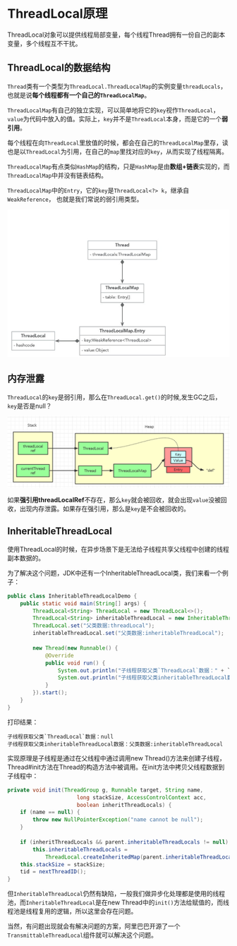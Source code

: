 # ThreadLocal原理

ThreadLocal对象可以提供线程局部变量，每个线程Thread拥有一份自己的副本变量，多个线程互不干扰。

## ThreadLocal的数据结构

`Thread`类有一个类型为`ThreadLocal.ThreadLocalMap`的实例变量`threadLocals`，也就是说**每个线程都有一个自己的`ThreadLocalMap`**。

`ThreadLocalMap`有自己的独立实现，可以简单地将它的`key`视作`ThreadLocal`，`value`为代码中放入的值。实际上，`key`并不是`ThreadLocal`本身，而是它的一个**弱引用**。

每个线程在向`ThreadLocal`里放值的时候，都会在自己的`ThreadLocalMap`里存，读也是以`ThreadLocal`为引用，在自己的`map`里找对应的`key`，从而实现了线程隔离。

`ThreadLocalMap`有点类似`HashMap`的结构，只是`HashMap`是由**数组+链表**实现的，而`ThreadLocalMap`中并没有链表结构。

`ThreadLocalMap`中的`Entry`，它的`key`是`ThreadLocal<?> k`，继承自`WeakReference`， 也就是我们常说的弱引用类型。

<img src="./image/87d8b133afcc25c534a0cb499817d2f1.png" />

## 内存泄露

`ThreadLocal`的`key`是弱引用，那么在`ThreadLocal.get()`的时候,发生GC之后，`key`是否是null？

<img src="./image/a6bc71b9466e1ad204e04654d70a7210.png" />

如果**强引用threadLocalRef**不存在，那么`key`就会被回收，就会出现`value`没被回收，出现内存泄露。如果存在强引用，那么是`key`是不会被回收的。


## InheritableThreadLocal

使用ThreadLocal的时候，在异步场景下是无法给子线程共享父线程中创建的线程副本数据的。

为了解决这个问题，JDK中还有一个InheritableThreadLocal类，我们来看一个例子：

```java
public class InheritableThreadLocalDemo {
    public static void main(String[] args) {
        ThreadLocal<String> ThreadLocal = new ThreadLocal<>();
        ThreadLocal<String> inheritableThreadLocal = new InheritableThreadLocal<>();
        ThreadLocal.set("父类数据:threadLocal");
        inheritableThreadLocal.set("父类数据:inheritableThreadLocal");

        new Thread(new Runnable() {
            @Override
            public void run() {
                System.out.println("子线程获取父类`ThreadLocal`数据：" + `ThreadLocal`.get());
                System.out.println("子线程获取父类inheritableThreadLocal数据：" + inheritableThreadLocal.get());
            }
        }).start();
    }
}
```

打印结果：

```
子线程获取父类`ThreadLocal`数据：null
子线程获取父类inheritableThreadLocal数据：父类数据:inheritableThreadLocal
```

实现原理是子线程是通过在父线程中通过调用new Thread()方法来创建子线程，Thread#init方法在Thread的构造方法中被调用。在init方法中拷贝父线程数据到子线程中：

```java
private void init(ThreadGroup g, Runnable target, String name,
                      long stackSize, AccessControlContext acc,
                      boolean inheritThreadLocals) {
    if (name == null) {
        throw new NullPointerException("name cannot be null");
    }

    if (inheritThreadLocals && parent.inheritableThreadLocals != null)
        this.inheritableThreadLocals =
            ThreadLocal.createInheritedMap(parent.inheritableThreadLocals);
    this.stackSize = stackSize;
    tid = nextThreadID();
}
```

但`InheritableThreadLocal`仍然有缺陷，一般我们做异步化处理都是使用的线程池，而`InheritableThreadLocal`是在new Thread中的`init()`方法给赋值的，而线程池是线程复用的逻辑，所以这里会存在问题。

当然，有问题出现就会有解决问题的方案，阿里巴巴开源了一个`TransmittableThreadLocal`组件就可以解决这个问题。